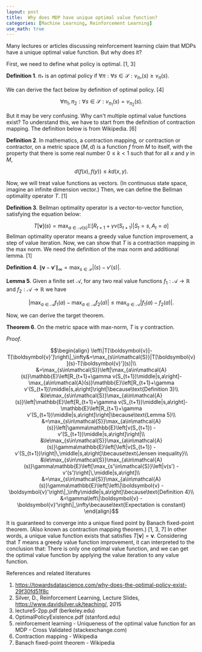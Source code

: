 ```yaml
---
layout: post
title:  Why does MDP have unique optimal value function?
categories: [Machine Learning, Reinforcement Learning]
use_math: true
---
```


Many lectures or articles discussing reinforcement learning claim that MDPs have a unique optimal value function. But why does it?

First, we need to define what policy is optimal. [1, 3]

**Definition 1**. $\pi_*$ is an optimal policy if $\forall\pi:\forall s\in\mathcal{S}:v_{\pi_*}(s)\ge v_\pi(s).$

We can derive the fact below by definition of optimal policy. [4]

$$\forall \pi_1,\pi_2:\forall s\in\mathcal{S}:v_{\pi_1}(s)=v_{\pi_2}(s).$$

But it may be very confusing. Why can't multiple optimal value functions exist? To understand this, we have to start from the definition of contraction mapping. The definition below is from Wikipedia. [6]

**Definition 2**. In mathematics, a contraction mapping, or contraction or contractor, on a metric space ($M$, $d$) is a function $f$ from $M$ to itself, with the property that there is some real number $0\le k<1$ such that for all $x$ and $y$ in $M$,

$$d(f(x),f(y))\le kd(x,y).$$

Now, we will treat value functions as vectors. (In continuous state space, imagine an infinite dimension vector.) Then, we can define the Bellman optimality operator $T$. [1]

**Definition 3**. Bellman optimality operator is a vector-to-vector function, satisfying the equation below:

$$T[\boldsymbol{v}](s)=\max_{a\in\mathcal{A}(s)}\mathbb{E}\left[R_{t+1}+\gamma v(S_{t+1})\middle|S_t=s,A_t=a\right]$$
Bellman optimality operator means a greedy value function improvement, a step of value iteration.
Now, we can show that $T$ is a contraction mapping in the max norm. We need the definition of the max norm and additional lemma. [1]

**Definition 4**. $\lVert\boldsymbol{v}-\boldsymbol{v}' \rVert_{\infty}=\max_{s\in\mathcal{S}}\vert(s)-v'(s)\vert.$

**Lemma 5**. Given a finite set $\mathcal{A}$, for any two real value functions $f_1:\mathcal{A}\to\mathbb{R}$ and $f_2:\mathcal{A}\to\mathbb{R}$ we have

$$|\max_{a\in\mathcal{A}}f_1(a)-\max_{a\in\mathcal{A}}f_2(a)|\le\max_{a\in\mathcal{A}}|f_1(a)-f_2(a)|.$$

Now, we can derive the target theorem.

**Theorem 6**. On the metric space with max-norm, $T$ is $\gamma$ contraction.

*Proof*.

$$\begin{align} \left\|T[\boldsymbol{v}]-T[\boldsymbol{v}']\right\|_\infty&=\max_{s\in\mathcal{S}}|T[\boldsymbol{v}](s)-T[\boldsymbol{v}'](s)|\\ &=\max_{s\in\mathcal{S}}\left|\max_{a\in\mathcal{A}(s)}\mathbb{E}\left[R_{t+1}+\gamma v(S_{t+1})\middle|s,a\right]-\max_{a\in\mathcal{A}(s)}\mathbb{E}\left[R_{t+1}+\gamma v'(S_{t+1})\middle|s,a\right]\right|\because\text{Definition 3}\\ &\le\max_{s\in\mathcal{S}}\max_{a\in\mathcal{A}(s)}\left|\mathbb{E}\left[R_{t+1}+\gamma v(S_{t+1})\middle|s,a\right]-\mathbb{E}\left[R_{t+1}+\gamma v'(S_{t+1})\middle|s,a\right]\right|\because\text{Lemma 5}\\ &=\max_{s\in\mathcal{S}}\max_{a\in\mathcal{A}(s)}\left|\gamma\mathbb{E}\left[v(S_{t+1}) - v'(S_{t+1})\middle|s,a\right]\right|\\ &\le\max_{s\in\mathcal{S}}\max_{a\in\mathcal{A}(s)}\gamma\mathbb{E}\left[\left|v(S_{t+1}) - v'(S_{t+1})\right|\,\middle|s,a\right]\because\text{Jensen inequality}\\ &\le\max_{s\in\mathcal{S}}\max_{a\in\mathcal{A}(s)}\gamma\mathbb{E}\left[\max_{s'\in\mathcal{S}}\left|v(s') - v'(s')\right|\,\middle|s,a\right]\\ &=\max_{s\in\mathcal{S}}\max_{a\in\mathcal{A}(s)}\gamma\mathbb{E}\left[\left\|\boldsymbol{v} - \boldsymbol{v}'\right\|_\infty\middle|s,a\right]\because\text{Definition 4}\\ &=\gamma\left\|\boldsymbol{v} - \boldsymbol{v}'\right\|_\infty\because\text{Expectation is constant} \end{align}$$

It is guaranteed to converge into a unique fixed point by Banach fixed-point theorem. (Also known as contraction mapping theorem.) [1, 3, 7] In other words, a unique value function exists that satisfies $T[\boldsymbol{v}]=\boldsymbol{v}$. Considering that $T$ means a greedy value function improvement, it can interpreted to the conclusion that: There is only one optimal value function, and we can get the optimal value function by applying the value iteration to any value function.

References and related literatures
1. https://towardsdatascience.com/why-does-the-optimal-policy-exist-29f30fd51f8c
2. Silver, D., Reinforcement Learning, Lecture Slides, https://www.davidsilver.uk/teaching/, 2015
3. lecture5-2pp.pdf (berkeley.edu)
4. OptimalPolicyExistence.pdf (stanford.edu)
5. reinforcement learning - Uniqueness of the optimal value function for an MDP - Cross Validated (stackexchange.com)
6. Contraction mapping - Wikipedia
7. Banach fixed-point theorem - Wikipedia